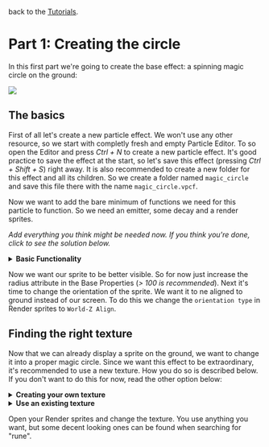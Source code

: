 back to the [Tutorials](../../Tutorials.md).

# Part 1: Creating the circle

In this first part we're going to create the base effect: a spinning magic circle on the ground:

![](https://i.imgur.com/cypsRRb.gif)

## The basics

First of all let's create a new particle effect. We won't use any other resource, so we start with completly fresh and empty Particle Editor. To so open the Editor and press *Ctrl + N* to create a new particle effect.
It's good practice to save the effect at the start, so let's save this effect (pressing *Ctrl + Shift + S*) right away. It is also recommended to create a new folder for this effect and all its children. So we create a folder named `magic_circle` and save this file there with the name `magic_circle.vpcf`.

Now we want to add the bare minimum of functions we need for this particle to function. So we need an emitter, some decay and a render sprites.

*Add everything you think might be needed now. If you think you're done, click to see the solution below.*

<details>
	<summary><b>Basic Functionality</b></summary>

- Since we want to create an instant effect, we need:
`Emit instantaneously` with `num to emit` set to 1 (we only want one ring).
- we want `Position within sphere random` to place our particle at CP0. Leave it at default properties.
- as always we want to have `Lifespan decay`
- also we want `Render sprites`.
- we want to set `max particles` in the Base Properties to 1, since we only need one particle here.

If you added enything else deactivate it for now. You can later active it again, if we reach the corresponding part in this tutorial.
</details>

Now we want our sprite to be better visible. So for now just increase the radius attribute in the Base Properties (*> 100 is recommended*). Next it's time to change the orientation of the sprite. We want it to ne aligned to ground instead of our screen. To do this we change the `orientation type` in Render sprites to `World-Z Align`.

## Finding the right texture

Now that we can already display a sprite on the ground, we want to change it into a proper magic circle. Since we want this effect to be extraordinary, it's recommended to use a new texture. How you do so is described below. If you don't want to do this for now, read the other option below:

<details>
  <summary><b>Creating your own texture</b></summary>
  
Important your own texture into dota is fairly easy. All you need for that is a source image in the target (*.tga*) file format with transparent or black background and the [Dota2 Modkit](https://github.com/n-gao/LegionTD-Reborn-Modkit).
You can either use a new texture or use the one provided in the material folder. You can also find a version of the Dota2 Modkit there: [Materials](./materials).

If you are new to the Modkit, here is a very brief introduction: Run the *D2ModKit.exe* after you unzipped the rar folder. Enter your dota path, so the tool can find your addons. Click on the big button on the left to select the addon you're currently working in.

So if you've got everything ready, we start by copying our source image into our content folder. You can quick-open the content folder by clicking in the `C` button in the Modkit. We want to have the new texture to be in the materials folder and save it there. The file should meet following requirements:

- targa file type (*.tga*)
-  meaningful name without spaces and capital letters (*e.g. "magic_circle_01"*)
- image resolution of 2^x, so 64x64, 128x128, ..., 2048x2048
- transparent background (better) OR
- black background with white accents (black will be invisible)

Once you've copied you file there click on `T2` in the Modkit and then on `.tga -> .vtex_c`. Select your image and confirm. You have succesfully created an own texture! If you enable `Compiled Textures` and `Targa` as Asset Types in your Asset Browser, you should now see these new textures.

Now select this as the texture for Render sprites.

</details>
<details>
	<summary><b>Use an existing texture</b></summery>

Open your Render sprites and change the texture. You use anything you want, but some decent looking ones can be found when searching for "rune".

</details>


